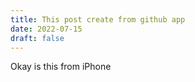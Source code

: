 ```yaml
---
title: This post create from github app
date: 2022-07-15
draft: false
---
```


Okay is this from iPhone
